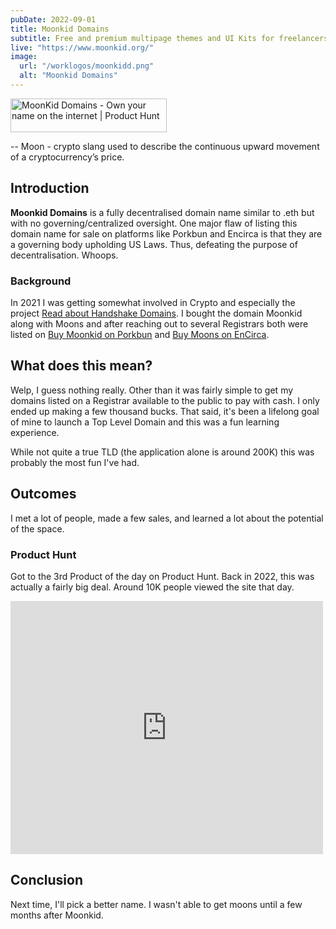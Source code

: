 ```yaml
---
pubDate: 2022-09-01
title: Moonkid Domains
subtitle: Free and premium multipage themes and UI Kits for freelancers, developers, businesses, and personal use.
live: "https://www.moonkid.org/"
image:
  url: "/worklogos/moonkidd.png"
  alt: "Moonkid Domains"
---
```


<a href="https://www.producthunt.com/posts/moonkid-domains?embed=true&utm_source=badge-top-post-badge&utm_medium=badge&utm_souce=badge-moonkid&#0045;domains" target="_blank"><img src="https://api.producthunt.com/widgets/embed-image/v1/top-post-badge.svg?post_id=362554&theme=light&period=daily" alt="MoonKid&#0032;Domains - Own&#0032;your&#0032;name&#0032;on&#0032;the&#0032;internet | Product Hunt" style="width: 250px; height: 54px;" width="250" height="54" /></a>

-- Moon - crypto slang used to describe the continuous upward movement of a cryptocurrency’s price.
## Introduction

**Moonkid Domains** is a fully decentralised domain name similar to .eth but with no governing/centralized oversight. One major flaw of listing this domain name for sale on platforms like Porkbun and Encirca is that they are a governing body upholding US Laws. Thus, defeating the purpose of decentralisation. Whoops.


### Background

In 2021 I was getting somewhat involved in Crypto and especially the project [Read about Handshake Domains](https://handshake.org/). I bought the domain Moonkid along with Moons and after reaching out to several Registrars both were listed on [Buy Moonkid on Porkbun](https://porkbun.com/tld/moonkid) and [Buy Moons on EnCirca](https://www.encirca.com/handshake-moons/). 

## What does this mean?

Welp, I guess nothing really. Other than it was fairly simple to get my domains listed on a Registrar available to the public to pay with cash. I only ended up making a few thousand bucks. That said, it's been a lifelong goal of mine to launch a Top Level Domain and this was a fun learning experience. 

While not quite a true TLD (the application alone is around 200K) this was probably the most fun I've had. 

## Outcomes

I met a lot of people, made a few sales, and learned a lot about the potential of the space. 

### Product Hunt

Got to the 3rd Product of the day on Product Hunt. Back in 2022, this was actually a fairly big deal. Around 10K people viewed the site that day. 

<iframe style="border: none;" src="https://cards.producthunt.com/cards/posts/362554?v=1" width="500" height="405" frameborder="0" scrolling="no" allowfullscreen></iframe>

## Conclusion

Next time, I'll pick a better name. I wasn't able to get moons until a few months after Moonkid. 


